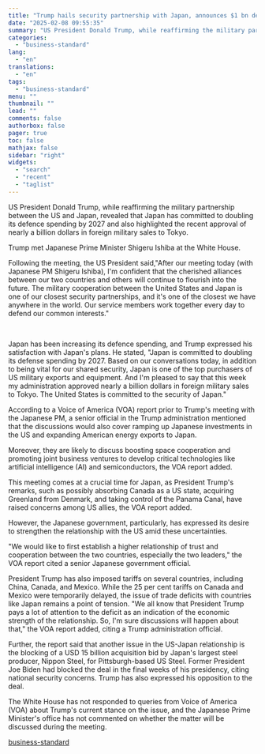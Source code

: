 ```yaml
---
title: "Trump hails security partnership with Japan, announces $1 bn defence sales"
date: "2025-02-08 09:55:35"
summary: "US President Donald Trump, while reaffirming the military partnership between the US and Japan, revealed that Japan has committed to doubling its defence spending by 2027 and also highlighted the recent approval of nearly a billion dollars in foreign military sales to Tokyo. Trump met Japanese Prime Minister Shigeru Ishiba..."
categories:
  - "business-standard"
lang:
  - "en"
translations:
  - "en"
tags:
  - "business-standard"
menu: ""
thumbnail: ""
lead: ""
comments: false
authorbox: false
pager: true
toc: false
mathjax: false
sidebar: "right"
widgets:
  - "search"
  - "recent"
  - "taglist"
---
```


US President Donald Trump, while reaffirming the military partnership between the US and Japan, revealed that Japan has committed to doubling its defence spending by 2027 and also highlighted the recent approval of nearly a billion dollars in foreign military sales to Tokyo.

Trump met Japanese Prime Minister Shigeru Ishiba at the White House.

Following the meeting, the US President said,"After our meeting today (with Japanese PM Shigeru Ishiba), I'm confident that the cherished alliances between our two countries and others will continue to flourish into the future. The military cooperation between the United States and Japan is one of our closest security partnerships, and it's one of the closest we have anywhere in the world. Our service members work together every day to defend our common interests."

 

Japan has been increasing its defence spending, and Trump expressed his satisfaction with Japan's plans. He stated, "Japan is committed to doubling its defense spending by 2027. Based on our conversations today, in addition to being vital for our shared security, Japan is one of the top purchasers of US military exports and equipment. And I'm pleased to say that this week my administration approved nearly a billion dollars in foreign military sales to Tokyo. The United States is committed to the security of Japan."

According to a Voice of America (VOA) report prior to Trump's meeting with the Japanese PM, a senior official in the Trump administration mentioned that the discussions would also cover ramping up Japanese investments in the US and expanding American energy exports to Japan.

Moreover, they are likely to discuss boosting space cooperation and promoting joint business ventures to develop critical technologies like artificial intelligence (AI) and semiconductors, the VOA report added.

This meeting comes at a crucial time for Japan, as President Trump's remarks, such as possibly absorbing Canada as a US state, acquiring Greenland from Denmark, and taking control of the Panama Canal, have raised concerns among US allies, the VOA report added.

However, the Japanese government, particularly, has expressed its desire to strengthen the relationship with the US amid these uncertainties.

"We would like to first establish a higher relationship of trust and cooperation between the two countries, especially the two leaders," the VOA report cited a senior Japanese government official.

President Trump has also imposed tariffs on several countries, including China, Canada, and Mexico. While the 25 per cent tariffs on Canada and Mexico were temporarily delayed, the issue of trade deficits with countries like Japan remains a point of tension. "We all know that President Trump pays a lot of attention to the deficit as an indication of the economic strength of the relationship. So, I'm sure discussions will happen about that," the VOA report added, citing a Trump administration official.

Further, the report said that another issue in the US-Japan relationship is the blocking of a USD 15 billion acquisition bid by Japan's largest steel producer, Nippon Steel, for Pittsburgh-based US Steel. Former President Joe Biden had blocked the deal in the final weeks of his presidency, citing national security concerns. Trump has also expressed his opposition to the deal.

The White House has not responded to queries from Voice of America (VOA) about Trump's current stance on the issue, and the Japanese Prime Minister's office has not commented on whether the matter will be discussed during the meeting.

[business-standard](https://www.business-standard.com/world-news/trump-hails-security-partnership-with-japan-announces-1-bn-defence-sales-125020800061_1.html)
